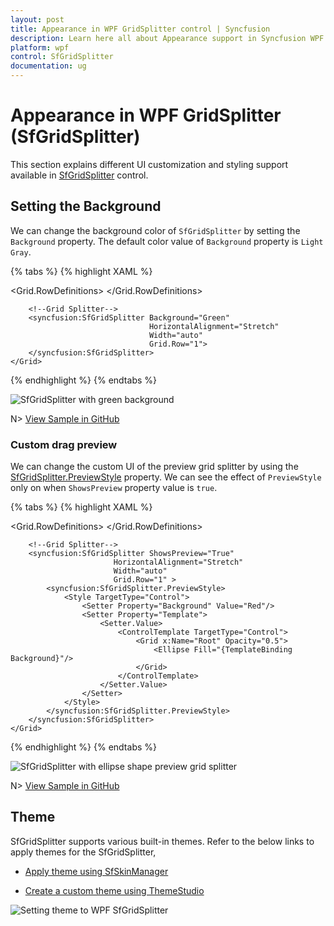 ```yaml
---
layout: post
title: Appearance in WPF GridSplitter control | Syncfusion
description: Learn here all about Appearance support in Syncfusion WPF GridSplitter (SfGridSplitter) control and more.
platform: wpf
control: SfGridSplitter
documentation: ug
---
```


# Appearance in WPF GridSplitter (SfGridSplitter)

This section explains different UI customization and styling support available in [SfGridSplitter](https://help.syncfusion.com/cr/wpf/Syncfusion.Windows.Controls.Input.SfGridSplitter.html) control.

## Setting the Background

We can change the background color of `SfGridSplitter` by setting the `Background` property. The default color value of `Background` property is `Light Gray`.

{% tabs %}
{% highlight XAML %}

<Border
    Margin="10"
    BorderBrush="DarkGray"
    BorderThickness="1">
    <Grid>
        <Grid.RowDefinitions>
            <RowDefinition />
            <RowDefinition Height="auto" />
            <RowDefinition />
        </Grid.RowDefinitions>
        <TextBlock Grid.Row="0" 
                   HorizontalAlignment="Center"
                   VerticalAlignment="Center"
                   TextAlignment="Center"
                   Text="Panel 1">
        </TextBlock>
        <TextBlock Grid.Row="2"
                   HorizontalAlignment="Center" 
                   VerticalAlignment="Center" 
                   TextAlignment="Center"
                   Text="Panel 2">
        </TextBlock>
        
        <!--Grid Splitter-->
        <syncfusion:SfGridSplitter Background="Green"
                                   HorizontalAlignment="Stretch"
                                   Width="auto"
                                   Grid.Row="1">
        </syncfusion:SfGridSplitter>
    </Grid>
</Border>

{% endhighlight %}
{% endtabs %}

![SfGridSplitter with green background](Positioning-GridSplitter-images/Background.png)

N> [View Sample in GitHub](https://github.com/SyncfusionExamples/syncfusion-gridsplitter-control-examples/tree/master/Samples/Appearance) 

### Custom drag preview

We can change the custom UI of the preview grid splitter by using the [SfGridSplitter.PreviewStyle](https://help.syncfusion.com/cr/wpf/Syncfusion.Windows.Controls.Input.SfGridSplitter.html) property. We can see the effect of `PreviewStyle` only on when `ShowsPreview` property value is `true`.

{% tabs %}
{% highlight XAML %}

<Border
    Margin="10"
    BorderBrush="DarkGray"
    BorderThickness="1">
    <Grid>
        <Grid.RowDefinitions>
            <RowDefinition />
            <RowDefinition Height="auto" />
            <RowDefinition />
        </Grid.RowDefinitions>
        <TextBlock Grid.Row="0" 
                   HorizontalAlignment="Center"
                   VerticalAlignment="Center"
                   TextAlignment="Center"
                   Text="Panel 1">
        </TextBlock>
        <TextBlock Grid.Row="2"
                   HorizontalAlignment="Center" 
                   VerticalAlignment="Center" 
                   TextAlignment="Center"
                   Text="Panel 2">
        </TextBlock>
        
        <!--Grid Splitter-->
        <syncfusion:SfGridSplitter ShowsPreview="True"
                           HorizontalAlignment="Stretch"
                           Width="auto"
                           Grid.Row="1" >
            <syncfusion:SfGridSplitter.PreviewStyle>
                <Style TargetType="Control">
                    <Setter Property="Background" Value="Red"/>
                    <Setter Property="Template">
                        <Setter.Value>
                            <ControlTemplate TargetType="Control">
                                <Grid x:Name="Root" Opacity="0.5">
                                    <Ellipse Fill="{TemplateBinding Background}"/>
                                </Grid>
                            </ControlTemplate>
                        </Setter.Value>
                    </Setter>
                </Style>
            </syncfusion:SfGridSplitter.PreviewStyle>
        </syncfusion:SfGridSplitter>
    </Grid>
</Border>

{% endhighlight %}
{% endtabs %}

![SfGridSplitter with ellipse shape preview grid splitter](Positioning-GridSplitter-images/PreviewStyle.gif)

N> [View Sample in GitHub](https://github.com/SyncfusionExamples/syncfusion-gridsplitter-control-examples/tree/master/Samples/Appearance) 

## Theme

SfGridSplitter supports various built-in themes. Refer to the below links to apply themes for the SfGridSplitter,

  * [Apply theme using SfSkinManager](https://help.syncfusion.com/wpf/themes/skin-manager)
	
  * [Create a custom theme using ThemeStudio](https://help.syncfusion.com/wpf/themes/theme-studio#creating-custom-theme)

  ![Setting theme to WPF SfGridSplitter](Getting-Started-images/WPF-Grid-Splitter-theme-support.png)
